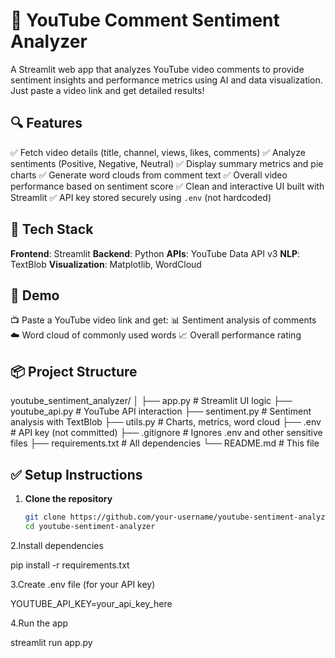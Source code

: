 # 🎥 YouTube Comment Sentiment Analyzer

A Streamlit web app that analyzes YouTube video comments to provide sentiment insights and performance metrics using AI and data visualization. Just paste a video link and get detailed results!
## 🔍 Features

 ✅ Fetch video details (title, channel, views, likes, comments)
 ✅ Analyze sentiments (Positive, Negative, Neutral)
 ✅ Display summary metrics and pie charts
 ✅ Generate word clouds from comment text
 ✅ Overall video performance based on sentiment score
 ✅ Clean and interactive UI built with Streamlit
 ✅ API key stored securely using `.env` (not hardcoded)

## 🧠 Tech Stack

**Frontend**: Streamlit
**Backend**: Python
**APIs**: YouTube Data API v3
**NLP**: TextBlob
**Visualization**: Matplotlib, WordCloud

## 🚀 Demo

📺 Paste a YouTube video link and get:
 📊 Sentiment analysis of comments
 ☁️ Word cloud of commonly used words
 📈 Overall performance rating

## 📦 Project Structure

youtube_sentiment_analyzer/
│
├── app.py # Streamlit UI logic
├── youtube_api.py # YouTube API interaction
├── sentiment.py # Sentiment analysis with TextBlob
├── utils.py # Charts, metrics, word cloud
├── .env # API key (not committed)
├── .gitignore # Ignores .env and other sensitive files
├── requirements.txt # All dependencies
└── README.md # This file

## ✅ Setup Instructions

1. **Clone the repository**
   ```bash
   git clone https://github.com/your-username/youtube-sentiment-analyzer.git
   cd youtube-sentiment-analyzer
2.Install dependencies

pip install -r requirements.txt

3.Create .env file (for your API key)

YOUTUBE_API_KEY=your_api_key_here

4.Run the app

streamlit run app.py
